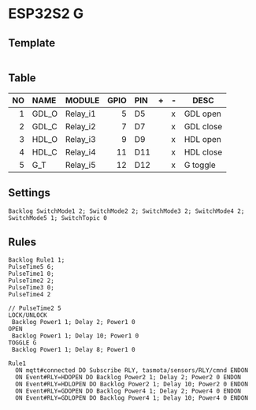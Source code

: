 # ESP32S2 G

## Template

```

```

## Table

| NO | NAME | MODULE | GPIO | PIN | + | - | DESC |
|--:|:--|:--|--:|:--|---|---|---|
| 1 | GDL_O | Relay_i1 | 5 | D5 | | x | GDL open |
| 2 | GDL_C | Relay_i2 | 7 | D7 | | x | GDL close |
| 3 | HDL_O | Relay_i3 | 9 | D9 | | x | HDL open |
| 4 | HDL_C | Relay_i4 | 11 | D11 | | x | HDL close |
| 5 | G_T | Relay_i5 | 12 | D12 | | x | G toggle |

## Settings

```
Backlog SwitchMode1 2; SwitchMode2 2; SwitchMode3 2; SwitchMode4 2; SwitchMode5 1; SwitchTopic 0
```

## Rules

```
Backlog Rule1 1;
PulseTime5 6;
PulseTime1 0;
PulseTime2 2;
PulseTime3 0;
PulseTime4 2

// PulseTime2 5
LOCK/UNLOCK
 Backlog Power1 1; Delay 2; Power1 0
OPEN 
 Backlog Power1 1; Delay 10; Power1 0
TOGGLE G
 Backlog Power1 1; Delay 8; Power1 0
 
Rule1
  ON mqtt#connected DO Subscribe RLY, tasmota/sensors/RLY/cmnd ENDON
  ON Event#RLY=HDOPEN DO Backlog Power2 1; Delay 2; Power2 0 ENDON
  ON Event#RLY=HDLOPEN DO Backlog Power2 1; Delay 10; Power2 0 ENDON
  ON Event#RLY=GDOPEN DO Backlog Power4 1; Delay 2; Power4 0 ENDON
  ON Event#RLY=GDLOPEN DO Backlog Power4 1; Delay 10; Power4 0 ENDON
```
